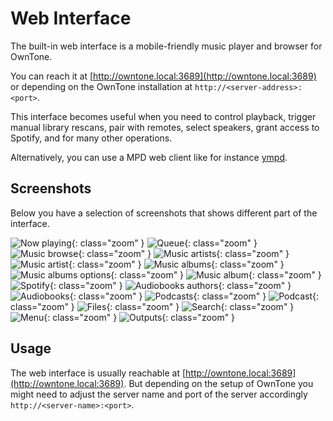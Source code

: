# Web Interface

The built-in web interface is a mobile-friendly music player and browser for
OwnTone.

You can reach it at [http://owntone.local:3689](http://owntone.local:3689)
or depending on the OwnTone installation at `http://<server-address>:<port>`.

This interface becomes useful when you need to control playback, trigger
manual library rescans, pair with remotes, select speakers, grant access to
Spotify, and for many other operations.

Alternatively, you can use a MPD web client like for instance [ympd](http://www.ympd.org/).


## Screenshots

Below you have a selection of screenshots that shows different part of the
interface.

![Now playing](../assets/images/screenshot-now-playing.png){: class="zoom" }
![Queue](../assets/images/screenshot-queue.png){: class="zoom" }
![Music browse](../assets/images/screenshot-music-browse.png){: class="zoom" }
![Music artists](../assets/images/screenshot-music-artists.png){: class="zoom" }
![Music artist](../assets/images/screenshot-music-artist.png){: class="zoom" }
![Music albums](../assets/images/screenshot-music-albums.png){: class="zoom" }
![Music albums options](../assets/images/screenshot-music-albums-options.png){: class="zoom" }
![Music album](../assets/images/screenshot-music-album.png){: class="zoom" }
![Spotify](../assets/images/screenshot-music-spotify.png){: class="zoom" }
![Audiobooks authors](../assets/images/screenshot-audiobooks-authors.png){: class="zoom" }
![Audiobooks](../assets/images/screenshot-audiobooks-books.png){: class="zoom" }
![Podcasts](../assets/images/screenshot-podcasts.png){: class="zoom" }
![Podcast](../assets/images/screenshot-podcast.png){: class="zoom" }
![Files](../assets/images/screenshot-files.png){: class="zoom" }
![Search](../assets/images/screenshot-search.png){: class="zoom" }
![Menu](../assets/images/screenshot-menu.png){: class="zoom" }
![Outputs](../assets/images/screenshot-outputs.png){: class="zoom" }


## Usage

The web interface is usually reachable at [http://owntone.local:3689](http://owntone.local:3689).
But depending on the setup of OwnTone you might need to adjust the server name
and port of the server accordingly `http://<server-name>:<port>`.
